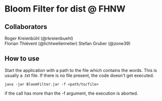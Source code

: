 # Bloom Filter for dist @ FHNW

## Collaborators
Roger Kreienbühl (@rkreienbuehl)  
Florian Thiévent (@lichtwellenreiter)
Stefan Gruber (@zone39)

## How to use
Start the application with a path to the file which contains the words. This is usually a .txt file. If there is no 
file present, the code doesn't get executed.

```java -jar BloomFilter.jar -f <path/to/file>```

if the call has more than the -f argument, the execution is aborted.
